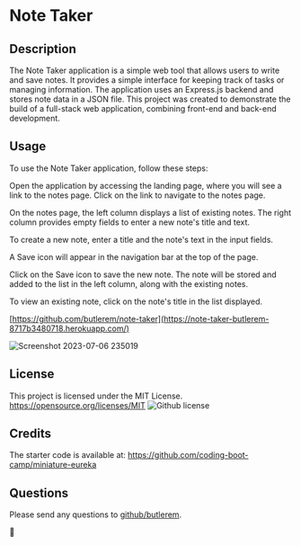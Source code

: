 # Note Taker

## Description

The Note Taker application is a simple web tool that allows users to write and save notes. It provides a simple interface for keeping track of tasks or managing information. The application uses an Express.js backend and stores note data in a JSON file. This project was created to demonstrate the build of a full-stack web application, combining front-end and back-end development.

## Usage

To use the Note Taker application, follow these steps:

Open the application by accessing the landing page, where you will see a link to the notes page. Click on the link to navigate to the notes page.

On the notes page, the left column displays a list of existing notes. The right column provides empty fields to enter a new note's title and text.

To create a new note, enter a title and the note's text in the input fields.

A Save icon will appear in the navigation bar at the top of the page.

Click on the Save icon to save the new note. The note will be stored and added to the list in the left column, along with the existing notes.

To view an existing note, click on the note's title in the list displayed.

[https://github.com/butlerem/note-taker](https://note-taker-butlerem-8717b3480718.herokuapp.com/)

![Screenshot 2023-07-06 235019](https://github.com/butlerem/note-taker/assets/130527417/a2b91f0a-9510-44d8-bf84-ca586ba82cf3)

## License
This project is licensed under the MIT License.
https://opensource.org/licenses/MIT
![Github license](https://img.shields.io/badge/license-MIT-blue.svg)

## Credits
The starter code is available at:
https://github.com/coding-boot-camp/miniature-eureka

## Questions
Please send any questions to [github/butlerem](https://github.com/butlerem).

🌼

